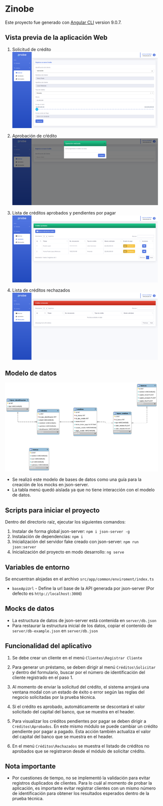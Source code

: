 # Zinobe

Este proyecto fue generado con [Angular CLI](https://github.com/angular/angular-cli) version 9.0.7.

## Vista previa de la aplicación Web

 1. Solicitud de crédito
 ![Alt text](readme/images/preview1.png "Title")
 2. Aprobación de cŕédito
  ![Alt text](readme/images/preview2.png "Title")
 3. Lista de créditos aprobados y pendientes por pagar
 ![Alt text](readme/images/preview3.png "Title")

 3. Lista de créditos rechazados
 ![Alt text](readme/images/preview4.png "Title")

## Modelo de datos

![Alt text](readme/images/modelo-datos.png "Title")
* Se realizó este modelo de bases de datos como una guía para la creación de los mocks en json-server.
* La tabla menú quedó aislada ya que no tiene interacción con el modelo de datos.

## Scripts para iniciar el proyecto

Dentro del directorio raíz, ejecutar los siguientes comandos:

1. Instalar de forma global json-server: `npm i json-server -g`
2. Instalación de dependencias: `npm i`
3. Inicialización del servidor fake creado con json-server: `npm run json:server`
4. Inicialización del proyecto en modo desarrollo: `ng serve`

## Variables de entorno

Se encuentran alojadas en el archivo `src/app/common/enviroment/index.ts`

* `baseApiUrl` - Define la url base de la API generada por json-server (Por defecto es `http://localhost:3000`)

## Mocks de datos

* La estructura de datos de json-server está contenida en `server/db.json`
* Para restaurar la estructura inicial de los datos, copiar el contenido de `server/db-example.json` en `server/db.json`


## Funcionalidad del aplicativo

1. Se debe crear un cliente en el menú `Clientes\Registrar Cliente`

2. Para generar un préstamo, se deben dirigir al menú `Créditos\Solicitar` y dentro del formulario, buscar por el número de identificación del cliente registrado en el paso 1.

3. Al momento de enviar la solicitud del crédito, el sistema arrojará una ventana modal con un estado de éxito o error según las reglas del negocio solicitadas por la prueba técnica.

4. Si el crédito es aprobado, automáticamente se descontará el valor solicitado del capital del banco, que se muestra en el header.

5. Para visualizar los créditos pendientes por pagar se deben dirigir a `Créditos\Aprobados`. En este mismo módulo se puede cambiar un crédito pendiente por pagar a pagado. Esta acción también actualiza el valor del capital del banco que se muestra en el header.

6. En el menú `Créditos\Rechazados` se muestra el listado de créditos no aprobados que se registraron desde el módulo de solicitar crédito.

## Nota importante
* Por cuestiones de tiempo, no se implementó la validación para evitar registros duplicados de clientes. Para lo cuál al momento de probar la aplicación, es importante evitar registrar clientes con un mismo número de identificación para obtener los resultados esperados dentro de la prueba técnica.